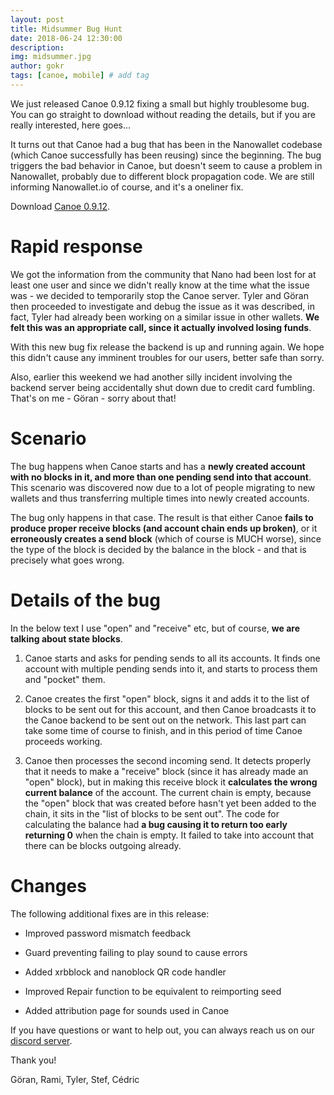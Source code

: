 ```yaml
---
layout: post
title: Midsummer Bug Hunt
date: 2018-06-24 12:30:00
description: 
img: midsummer.jpg
author: gokr
tags: [canoe, mobile] # add tag
---
```

We just released Canoe 0.9.12 fixing a small but highly troublesome bug. You can go straight to download without reading the details, but if you are really interested, here goes...

<!--more-->

It turns out that Canoe had a bug that has been in the Nanowallet codebase (which Canoe successfully has been reusing) since the beginning. The bug triggers the bad behavior in Canoe, but doesn't seem to cause a problem in Nanowallet, probably due to different block propagation code. We are still informing Nanowallet.io of course, and it's a oneliner fix.

Download [Canoe 0.9.12](/download).

# Rapid response
We got the information from the community that Nano had been lost for at least one user and since we didn't really know at the time what the issue was - we decided to temporarily stop the Canoe server. Tyler and Göran then proceeded to investigate and debug the issue as it was described, in fact, Tyler had already been working on a similar issue in other wallets. **We felt this was an appropriate call, since it actually involved losing funds**.

With this new bug fix release the backend is up and running again. We hope this didn't cause any imminent troubles for our users, better safe than sorry.

Also, earlier this weekend we had another silly incident involving the backend server being accidentally shut down due to credit card fumbling. That's on me - Göran - sorry about that!

# Scenario
The bug happens when Canoe starts and has a **newly created account with no blocks in it, and more than one pending send into that account**. This scenario was discovered now due to a lot of people migrating to new wallets and thus transferring multiple times into newly created accounts.

The bug only happens in that case. The result is that either Canoe **fails to produce proper receive blocks (and account chain ends up broken)**, or it **erroneously creates a send block** (which of course is MUCH worse), since the type of the block is decided by the balance in the block - and that is precisely what goes wrong.

# Details of the bug

In the below text I use "open" and "receive" etc, but of course, **we are talking about state blocks**.

1. Canoe starts and asks for pending sends to all its accounts. It finds one account with multiple pending sends into it, and starts to process them and "pocket" them.

2. Canoe creates the first "open" block, signs it and adds it to the list of blocks to be sent out for this account, and then Canoe broadcasts it to the Canoe backend to be sent out on the network. This last part can take some time of course to finish, and in this period of time Canoe proceeds working.

3. Canoe then processes the second incoming send. It detects properly that it needs to make a "receive" block (since it has already made an "open" block), but in making this receive block it **calculates the wrong current balance** of the account. The current chain is empty, because the "open" block that was created before hasn't yet been added to the chain, it sits in the "list of blocks to be sent out". The code for calculating the balance had **a bug causing it to return too early returning 0** when the chain is empty. It failed to take into account that there can be blocks outgoing already.

# Changes

The following additional fixes are in this release:

* Improved password mismatch feedback

* Guard preventing failing to play sound to cause errors

* Added xrbblock and nanoblock QR code handler

* Improved Repair function to be equivalent to reimporting seed

* Added attribution page for sounds used in Canoe


If you have questions or want to help out, you can always reach us on our [discord server](https://discord.gg/ecVcJM3).

Thank you!

Göran, Rami, Tyler, Stef, Cédric